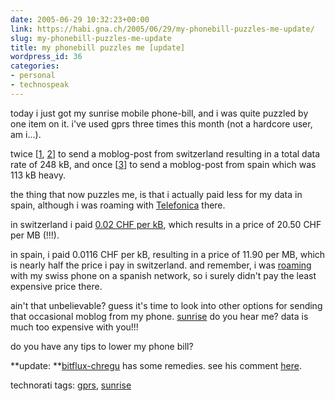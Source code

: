 ```yaml
---
date: 2005-06-29 10:32:23+00:00
link: https://habi.gna.ch/2005/06/29/my-phonebill-puzzles-me-update/
slug: my-phonebill-puzzles-me-update
title: my phonebill puzzles me [update]
wordpress_id: 36
categories:
- personal
- technospeak
---
```



today i just got my sunrise mobile phone-bill, and i was quite puzzled by one item on it. i've used gprs three times this month (not a hardcore user, am i...).
  
twice [[1](http://moblog.co.uk/view.php?id=68770), [2](https://flickr.com/photos/habi/19741352/)] to send a moblog-post from switzerland resulting in a total data rate of 248 kB, and once [[3](http://moblog.co.uk/view.php?id=63506)] to send a moblog-post from spain which was 113 kB heavy.
  
the thing that now puzzles me, is that i actually paid less for my data in spain, although i was roaming with [Telefonica](http://telefonica.es/) there. 
  
in switzerland i paid [0.02 CHF per kB](http://www.sunrise.ch/privatkunden/mobiltelefonieren/mobilesinternet/live/live_preise.htm), which results in a price of 20.50 CHF per MB (!!!).
  
in spain, i paid 0.0116 CHF per kB, resulting in a price of 11.90 per MB, which is nearly half the price i pay in switzerland. and remember, i was [roaming](https://en.wikipedia.org/wiki/Roaming) with my swiss phone on a spanish network, so i surely didn't pay the least expensive price there.



ain't that unbelievable? guess it's time to look into other options for sending that occasional moblog from my phone. [sunrise](http://www.sunrise.ch/index.htm) do you hear me? data is much too expensive with you!!!
  
do you have any tips to lower my phone bill?



**update: **[bitflux-chregu](http://blog.bitflux.ch) has some remedies. see his comment [here](https://habi.gna.ch/blog/archives/000631.html).





technorati tags: [gprs](http://technorati.com/tag/gprs), [sunrise](http://technorati.com/tag/sunrise)
